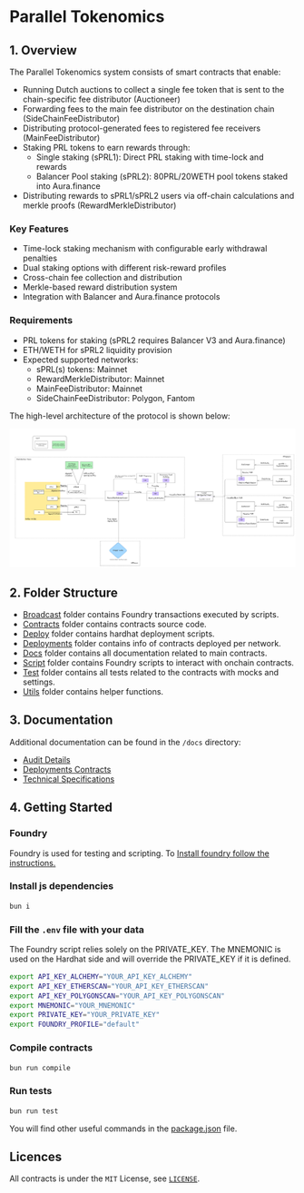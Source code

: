 # Parallel Tokenomics

## 1. Overview

The Parallel Tokenomics system consists of smart contracts that enable:

- Running Dutch auctions to collect a single fee token that is sent to the chain-specific fee distributor (Auctioneer)
- Forwarding fees to the main fee distributor on the destination chain (SideChainFeeDistributor)
- Distributing protocol-generated fees to registered fee receivers (MainFeeDistributor)
- Staking PRL tokens to earn rewards through:
  - Single staking (sPRL1): Direct PRL staking with time-lock and rewards
  - Balancer Pool staking (sPRL2): 80PRL/20WETH pool tokens staked into Aura.finance
- Distributing rewards to sPRL1/sPRL2 users via off-chain calculations and merkle proofs (RewardMerkleDistributor)

### Key Features

- Time-lock staking mechanism with configurable early withdrawal penalties
- Dual staking options with different risk-reward profiles
- Cross-chain fee collection and distribution
- Merkle-based reward distribution system
- Integration with Balancer and Aura.finance protocols

### Requirements

- PRL tokens for staking (sPRL2 requires Balancer V3 and Aura.finance)
- ETH/WETH for sPRL2 liquidity provision
- Expected supported networks:
  - sPRL(s) tokens: Mainnet
  - RewardMerkleDistributor: Mainnet
  - MainFeeDistributor: Mainnet
  - SideChainFeeDistributor: Polygon, Fantom

The high-level architecture of the protocol is shown below:

![High Level Architecture](./docs/assets/high-level-architecture.png)

## 2. Folder Structure

- [Broadcast](./broadcast) folder contains Foundry transactions executed by scripts.
- [Contracts](./contracts) folder contains contracts source code.
- [Deploy](./deploy) folder contains hardhat deployment scripts.
- [Deployments](./deployments) folder contains info of contracts deployed per network.
- [Docs](./docs) folder contains all documentation related to main contracts.
- [Script](./scripts) folder contains Foundry scripts to interact with onchain contracts.
- [Test](./test) folder contains all tests related to the contracts with mocks and settings.
- [Utils](./utils) folder contains helper functions.

## 3. Documentation

Additional documentation can be found in the `/docs` directory:

- [Audit Details](docs/AuditDetails.md)
- [Deployments Contracts](docs/Deployment.md)
- [Technical Specifications](docs/TechnicalSpecs.md)

## 4. Getting Started

### Foundry

Foundry is used for testing and scripting. To
[Install foundry follow the instructions.](https://book.getfoundry.sh/getting-started/installation)

### Install js dependencies

```bash
bun i
```

### Fill the `.env` file with your data

The Foundry script relies solely on the PRIVATE_KEY. The MNEMONIC is used on the Hardhat side and will override the
PRIVATE_KEY if it is defined.

```bash
export API_KEY_ALCHEMY="YOUR_API_KEY_ALCHEMY"
export API_KEY_ETHERSCAN="YOUR_API_KEY_ETHERSCAN"
export API_KEY_POLYGONSCAN="YOUR_API_KEY_POLYGONSCAN"
export MNEMONIC="YOUR_MNEMONIC"
export PRIVATE_KEY="YOUR_PRIVATE_KEY"
export FOUNDRY_PROFILE="default"
```

### Compile contracts

```bash
bun run compile
```

### Run tests

```bash
bun run test
```

You will find other useful commands in the [package.json](./package.json) file.

## Licences

All contracts is under the `MIT` License, see [`LICENSE`](./LICENSE).
